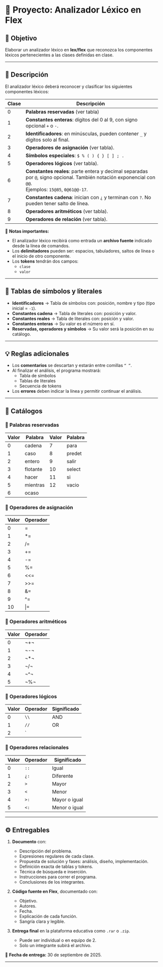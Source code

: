 # 📘 Proyecto: Analizador Léxico en Flex

## 🎯 Objetivo
Elaborar un analizador léxico en **lex/flex** que reconozca los componentes léxicos pertenecientes a las clases definidas en clase.

---

## 📝 Descripción
El analizador léxico deberá reconocer y clasificar los siguientes componentes léxicos:

| Clase | Descripción |
|-------|-------------|
| 0 | **Palabras reservadas** (ver tabla) |
| 1 | **Constantes enteras**: dígitos del 0 al 9, con signo opcional `+` o `-`. |
| 2 | **Identificadores**: en minúsculas, pueden contener `_` y dígitos solo al final. |
| 3 | **Operadores de asignación** (ver tabla). |
| 4 | **Símbolos especiales**: `$ % ( ) { } [ ] ; .` |
| 5 | **Operadores lógicos** (ver tabla). |
| 6 | **Constantes reales**: parte entera y decimal separadas por `@`, signo opcional. También notación exponencial con `@@`. <br>Ejemplos: `15@85`, `0@61@@-17`. |
| 7 | **Constantes cadena**: inician con `¿` y terminan con `?`. No pueden tener salto de línea. |
| 8 | **Operadores aritméticos** (ver tabla). |
| 9 | **Operadores de relación** (ver tabla). |

🔹 **Notas importantes:**
- El analizador léxico recibirá como entrada un **archivo fuente** indicado desde la línea de comandos.  
- Los **delimitadores** pueden ser: espacios, tabuladores, saltos de línea o el inicio de otro componente.  
- Los **tokens** tendrán dos campos:  
  - `clase`  
  - `valor`  

---

## 📂 Tablas de símbolos y literales
- **Identificadores** → Tabla de símbolos con: posición, nombre y tipo (tipo inicial = `-1`).  
- **Constantes cadena** → Tabla de literales con: posición y valor.  
- **Constantes reales** → Tabla de literales con: posición y valor.  
- **Constantes enteras** → Su valor es el número en sí.  
- **Reservadas, operadores y símbolos** → Su valor será la posición en su catálogo.  

---

## 💡 Reglas adicionales
- Los **comentarios** se descartan y estarán entre comillas `“ ”`.  
- Al finalizar el análisis, el programa mostrará:  
  - Tabla de símbolos  
  - Tablas de literales  
  - Secuencia de tokens  
- Los **errores** deben indicar la línea y permitir continuar el análisis.  

---

## 📑 Catálogos

### 🔹 Palabras reservadas
| Valor | Palabra   | Valor | Palabra   |
|-------|-----------|-------|-----------|
| 0     | cadena    | 7     | para      |
| 1     | caso      | 8     | predet    |
| 2     | entero    | 9     | salir     |
| 3     | flotante  | 10    | select    |
| 4     | hacer     | 11    | si        |
| 5     | mientras  | 12    | vacio     |
| 6     | ocaso     |       |           |

### 🔹 Operadores de asignación
| Valor | Operador |
|-------|----------|
| 0     | =        |
| 1     | *=       |
| 2     | /=       |
| 3     | +=       |
| 4     | -=       |
| 5     | %=       |
| 6     | <<=      |
| 7     | >>=      |
| 8     | &=       |
| 9     | ^=       |
| 10    | \|=      |

### 🔹 Operadores aritméticos
| Valor | Operador |
|-------|----------|
| 0     | ¬+¬      |
| 1     | ¬-¬      |
| 2     | ¬*¬      |
| 3     | ¬/¬      |
| 4     | ¬^¬      |
| 5     | ¬%¬      |

### 🔹 Operadores lógicos
| Valor | Operador | Significado |
|-------|----------|-------------|
| 0     | `\\`     | AND         |
| 1     | `//`     | OR          |
| 2     | `||`     | NOT         |

### 🔹 Operadores relacionales
| Valor | Operador | Significado        |
|-------|----------|--------------------|
| 0     | `::`     | Igual              |
| 1     | `¿:`     | Diferente          |
| 2     | `>`      | Mayor              |
| 3     | `<`      | Menor              |
| 4     | `>:`     | Mayor o igual      |
| 5     | `<:`     | Menor o igual      |

---

## ⚙️ Entregables
1. **Documento** con:
   - Descripción del problema.  
   - Expresiones regulares de cada clase.  
   - Propuesta de solución y fases: análisis, diseño, implementación.  
   - Definición exacta de tablas y tokens.  
   - Técnica de búsqueda e inserción.  
   - Instrucciones para correr el programa.  
   - Conclusiones de los integrantes.  

2. **Código fuente en Flex**, documentado con:
   - Objetivo.  
   - Autores.  
   - Fecha.  
   - Explicación de cada función.  
   - Sangría clara y legible.  

3. **Entrega final** en la plataforma educativa como `.rar` o `.zip`.  
   - Puede ser individual o en equipo de 2.  
   - Solo un integrante subirá el archivo.  

📅 **Fecha de entrega:** 30 de septiembre de 2025.  

---
